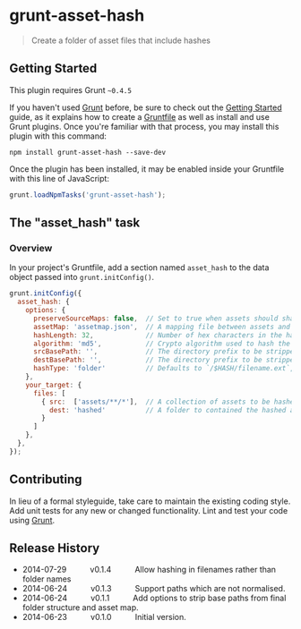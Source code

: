 # grunt-asset-hash

> Create a folder of asset files that include hashes

## Getting Started
This plugin requires Grunt `~0.4.5`

If you haven't used [Grunt](http://gruntjs.com/) before, be sure to check out the [Getting Started](http://gruntjs.com/getting-started) guide, as it explains how to create a [Gruntfile](http://gruntjs.com/sample-gruntfile) as well as install and use Grunt plugins. Once you're familiar with that process, you may install this plugin with this command:

```shell
npm install grunt-asset-hash --save-dev
```

Once the plugin has been installed, it may be enabled inside your Gruntfile with this line of JavaScript:

```js
grunt.loadNpmTasks('grunt-asset-hash');
```

## The "asset_hash" task

### Overview
In your project's Gruntfile, add a section named `asset_hash` to the data object passed into `grunt.initConfig()`.

```js
grunt.initConfig({
  asset_hash: {
    options: {
      preserveSourceMaps: false,  // Set to true when assets should share the same location as their source map.
      assetMap: 'assetmap.json',  // A mapping file between assets and their hashed locations.
      hashLength: 32,             // Number of hex characters in the hash folder. (0 means no hashing is done).
      algorithm: 'md5',           // Crypto algorithm used to hash the contents.
      srcBasePath: '',            // The directory prefix to be stripped from the asset map src paths.
      destBasePath: '',           // The directory prefix to be stripped from the asset map dest paths.
      hashType: 'folder'          // Defaults to `/$HASH/filename.ext`, but `'file'` will output `'filename.$HASH.ext'`.
    },
    your_target: {
      files: [
        { src:  ['assets/**/*'],  // A collection of assets to be hashed.
          dest: 'hashed'          // A folder to contained the hashed assets. Cannot be a file.
        }
      ]
    },
  },
});
```

## Contributing
In lieu of a formal styleguide, take care to maintain the existing coding style. Add unit tests for any new or changed functionality. Lint and test your code using [Grunt](http://gruntjs.com/).

## Release History
 * 2014-07-29   v0.1.4   Allow hashing in filenames rather than folder names
 * 2014-06-24   v0.1.3   Support paths which are not normalised.
 * 2014-06-24   v0.1.1   Add options to strip base paths from final folder structure and asset map.
 * 2014-06-23   v0.1.0   Initial version.
